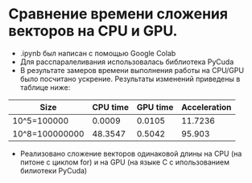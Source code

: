  # Сравнение времени сложения векторов на CPU и GPU.
 - .ipynb был написан с помощью Google Colab
 - Для расспаралеливания использовалась библиотека PyCuda
 - В результате замеров времени выполнения работы на CPU/GPU было посчитано ускрение. Результаты изменений приведены в таблице ниже:
<table>
<thead>
<tr><th>Size</th><th>CPU time</th><th>GPU time</th><th>Acceleration</th></tr>
</thead>
<tbody>
<tr><td>10^5=100000</td><td> 0.0009</td><td> 0.0105</td><td> 11.7236</td></tr>
<tr><td>10^8=100000000</td><td> 48.3547</td><td>0.5042</td><td>95.903</td></tr>
</tbody>
</table>

 - Реализовано сложение векторов одинаковой длины на CPU (на питоне с циклом for) и на GPU (на языке C с ипользованием билиотеки PyCuda)
